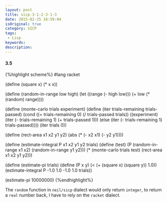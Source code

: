 ```yaml
---
layout: post
title: sicp-3-1-2-3-1-3
date: 2015-02-25 16:59:04
isOriginal: true
category: SICP
tags:
 - Lisp
keywords: 
description: 
---
```


#### 3.5

{%highlight scheme%}
#lang racket

(define (square x) (* x x))

(define (random-in-range low high)
  (let ((range (- high low)))
    (+ low (* (random) range))))

(define (monte-carlo trials experiment)
  (define (iter trials-remaining trials-passed)
    (cond ((= trials-remaining 0)
           (/ trials-passed trials))
          ((experiment)
           (iter (- trials-remaining 1) (+ trials-passed 1)))
          (else
           (iter (- trials-remaining 1) trials-passed))))
  (iter trials 0))

(define (rect-area x1 x2 y1 y2)
  (abs (* (- x2 x1) (- y2 y1))))

(define (estimate-integral P x1 x2 y1 y2 trials)
  (define (test)
    (P (random-in-range x1 x2) (random-in-range y1 y2)))
  (* (monte-carlo trials test)
     (rect-area x1 x2 y1 y2)))

(define (estimate-pi trials)
  (define (P x y)
    (< (+ (square x) (square y)) 1.0))
  (estimate-integral P -1.0 1.0 -1.0 1.0 trials))

(estimate-pi 10000000)
{%endhighlight%}

The `random` function in `neil/sicp` dialect would only return `integer`,
to return a `real` number back, I have to rely on the `racket` dialect.
